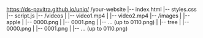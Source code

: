 https://ds-pavitra.github.io/uniq/
/your-website
|-- index.html
|-- styles.css
|-- script.js
|-- /videos
|   |-- video1.mp4
|   |-- video2.mp4
|-- /images
|   |-- apple
|       |-- 0000.png
|       |-- 0001.png
|       |-- ... (up to 0110.png)
|   |-- tree
|       |-- 0000.png
|       |-- 0001.png
|       |-- ... (up to 0110.png)
